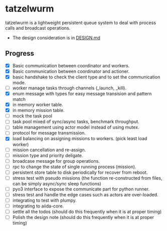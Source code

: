 # tatzelwurm

tatzelwurm is a lightweight persistent queue system to deal with process calls and broadcast operations.

- The design consideration is in [DESIGN.md](https://github.com/unkcpz/tatzelwurm/blob/main/DESIGN.md)

## Progress

- [x] Basic communication between coordinator and workers.
- [x] Basic communication between coordinator and actioner.
- [x] basic handshake to check the client type and to set the communication mode.
- [ ] worker manage tasks through channels (_launch, _kill).
- [x] enum message with types for easy message transision and pattern match
- [x] in memory worker table.
- [x] in memory mission table.
- [ ] mock the task pool
- [ ] task pool mixed of sync/async tasks, benchmark throughput.
- [ ] table management using actor model instead of using mutex.
- [ ] protocol for message transmission.
- [x] load balancing on assigning missions to workers. (pick least load worker)
- [ ] mission cancellation and re-assign.
- [ ] mission type and priority deligate.
- [ ] broadcase message for group operations.
- [ ] rpc to change the state of single running process (mission).
- [ ] persistent store table to disk periodically for recover from reboot.
- [ ] stress test with pseudo missions (the function re-constructed from files, can be simply async/sync sleep functions)
- [ ] pyo3 interface to expose the communicate part for python runner.
- [ ] stress test and handle the edge cases such as actors are over-loaded.
- [ ] integrating to test with plumpy.
- [ ] integrating to aiida-core.
- [ ] settle all the todos (should do this frequently when it is at proper timing)
- [ ] Polish the design note (should do this frequently when it is at proper timing)
